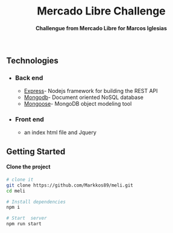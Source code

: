 <h1 align="center">
  Mercado Libre Challenge
</h1>

<h4 align="center">Challengue from Mercado Libre for Marcos Iglesias</h4>
</br>

## Technologies

- ### Back end

  - [Express](https://expressjs.com/)- Nodejs framework for building the REST API
  - [Mongodb](http://mongodb.com/)- Document oriented NoSQL database
  - [Mongoose](https://http://mongoosejs.com)- MongoDB object modeling tool

- ### Front end

  - an index html file and Jquery

## Getting Started

#### Clone the project

```sh
# clone it
git clone https://github.com/Markkos89/meli.git
cd meli

# Install dependencies
npm i

# Start  server
npm run start
```